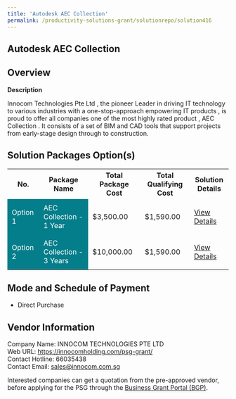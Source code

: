 ```yaml
---
title: 'Autodesk AEC Collection'
permalink: /productivity-solutions-grant/solutionrepo/solution416
---
```


## Autodesk AEC Collection

## Overview

**Description**

Innocom Technologies Pte Ltd , the pioneer Leader in driving IT technology to various industries with a one-stop-approach empowering IT products , is proud to offer all companies one of the most highly rated product , AEC Collection . It consists of a set of BIM and CAD tools that support projects from early-stage design through to construction.

## Solution Packages Option(s)

<table>
<tr>
<th><b>No.</b></th>
<th><b>Package Name</b></th>
<th><b>Total Package Cost</b></th>
<th><b>Total Qualifying Cost</b></th>
<th><b>Solution Details</b></th>
</tr>
<tr>
<td style='padding: 10px; background-color: #037E8A; color: #FFFFFF;'>Option 1</td>
<td style='padding: 10px; background-color: #037E8A; color: #FFFFFF;'>AEC Collection - 1 Year</td>
<td style='padding: 10px;'>$3,500.00</td>
<td style='padding: 10px;'>$1,590.00</td>
<td style='padding: 10px;'><a href='/images/psg/Innocom_AutodeskAECCollection_Desensitised_Part1.pdf' target='_blank'>View Details</a></td>
</tr>
<tr>
<td style='padding: 10px; background-color: #037E8A; color: #FFFFFF;'>Option 2</td>
<td style='padding: 10px; background-color: #037E8A; color: #FFFFFF;'>AEC Collection - 3 Years</td>
<td style='padding: 10px;'>$10,000.00</td>
<td style='padding: 10px;'>$1,590.00</td>
<td style='padding: 10px;'><a href='/images/psg/Innocom_AutodeskAECCollection_Desensitised_Part2.pdf' target='_blank'>View Details</a></td>
</tr>
</table>

## Mode and Schedule of Payment

 - Direct Purchase

## Vendor Information

 Company Name: INNOCOM TECHNOLOGIES PTE LTD <br>Web URL: https://innocomholding.com/psg-grant/ <br>Contact Hotline: 66035438 <br>Contact Email: sales@innocom.com.sg <br>

Interested companies can get a quotation from the pre-approved vendor, before applying for the PSG through the <a href='https://www.businessgrants.gov.sg/' target='_blank' rel='noopener'>Business Grant Portal (BGP)</a>.

<script src="/jquery/resize-tables.js"></script>
